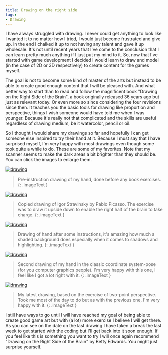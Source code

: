 ```yaml
---
title: Drawing on the right side
tags:
- Drawing
---
```


I have always struggled with drawing. I never could get anything to look like I wanted it to no matter how I tried, I would just become frustrated and give up. In the end I chalked it up to not having any talent and gave it up wholesale. It's not until recent years that I've come to the conclusion that I can learn pretty much anything if I just put my mind to it. So, now that I've started with game development I decided I would learn to draw and model (in the case of 2D or 3D respectively) to create content for the games myself.

The goal is not to become some kind of master of the arts but instead to be able to create good enough content that I will be pleased with. And what better way to start than to read and follow the magnificent book "Drawing on the Right Side of the Brain", a book originally released 36 years ago but just as relevant today. Or even more so since considering the four revisions since then. It teaches you the basic tools for drawing like proportion and perspective, things I wish someone would have told me when I was younger. Because it's really not that complicated and the skills are useful regardless of drawing medium, be it watercolor, pencil or oil.

So I thought I would share my drawings so far and hopefully I can get someone else inspired to try their hand at it. Because I must say that I have surprised myself, I'm very happy with most drawings even though some took quite a while to do. These are some of my favorites. Note that my scanner seems to make the dark areas a bit brighter than they should be. You can click the images to enlarge them.

[![drawing](/images/20141231_Pre-instruction_my_hand_resized.jpg)](/images/20141231_Pre-instruction_my_hand_resized.jpg)

> Pre-instruction drawing of my hand, done before any book exercises.
{: .imageText }

[![drawing](/images/20150102_Igor_Stravinsky_resized.jpg)](/images/20150102_Igor_Stravinsky_resized.jpg)

> Copied drawing of Igor Stravinsky by Pablo Picasso. The exercise was to draw it upside down to enable the right half of the brain to take charge.
{: .imageText }

[![drawing](/images/20150108_Claw_hand_resized.jpg)](/images/20150108_Claw_hand_resized.jpg)

> Drawing of hand after some instructions, it's amazing how much a shaded background does especially when it comes to shadows and highlighting.
{: .imageText }

[![drawing](/images/20150109_Coordinate_system_hand_resized.jpg)](/images/20150109_Coordinate_system_hand_resized.jpg)

> Second drawing of my hand in the classic coordinate system-pose (for you computer graphics people). I'm very happy with this one, I feel like I got a lot right with it.
{: .imageText }

[![drawing](/images/20150113_Soffa_corner_resized.jpg)](/images/20150113_Soffa_corner_resized.jpg)

> My latest drawing, based on the exercise of two-point perspective. Took me most of the day to do but as with the previous one, I'm very happy with it.
{: .imageText }

I still have ways to go until I will have reached my goal of being able to create good game art but with (a lot) more exercise I believe I will get there. As you can see on the date on the last drawing I have taken a break the last week to get started with the coding but I'll get back into it soon enough. If you feel like this is something you want to try I will once again recommend "Drawing on the Right Side of the Brain" by Betty Edwards. You might just surprise yourself.
